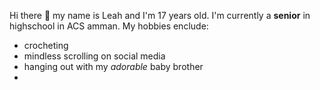  Hi there 👋 my name is Leah and I'm 17 years old. I'm currently a __senior__ in highschool in ACS amman. 
My hobbies enclude:
* crocheting
* mindless scrolling on social media
* hanging out with my _adorable_ baby brother
* 

<!--
**leahalmutlak/Leahalmutlak** is a ✨ _special_ ✨ repository because its `README.md` (this file) appears on your GitHub profile.

Here are some ideas to get you started:

- 🔭 I’m currently working on ...
- 🌱 I’m currently learning ...
- 👯 I’m looking to collaborate on ...
- 🤔 I’m looking for help with ...
- 💬 Ask me about ...
- 📫 How to reach me: ...
- 😄 Pronouns: ...
- ⚡ Fun fact: ...
-->

